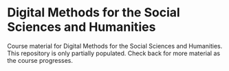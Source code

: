 # Digital Methods for the Social Sciences and Humanities
Course material for Digital Methods for the Social Sciences and Humanities. This repository is only partially populated. Check back for more material as the course progresses.
